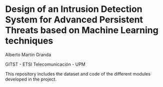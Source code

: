 # Design of an Intrusion Detection System for Advanced Persistent Threats based on Machine Learning techniques
Alberto Martín Granda

GITST - ETSI Telecomunicación - UPM
	
This repository includes the dataset and code of the different modules developed in the project.

